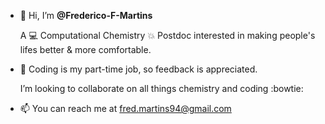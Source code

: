 - 👋 Hi, I’m **@Frederico-F-Martins**

     A :computer: Computational Chemistry :boom: Postdoc interested in making people's lifes better & more comfortable.

- 🌱 Coding is my part-time job, so feedback is appreciated.

     I’m looking to collaborate on all things chemistry and coding :bowtie:

- 📫 You can reach me at fred.martins94@gmail.com

<!---
Frederico-F-Martins/Frederico-F-Martins is a ✨ special ✨ repository because its `README.md` (this file) appears on your GitHub profile.
You can click the Preview link to take a look at your changes.
--->
